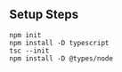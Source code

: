 ## Setup Steps 

```shell 
npm init 
npm install -D typescript 
tsc --init 
npm install -D @types/node
```